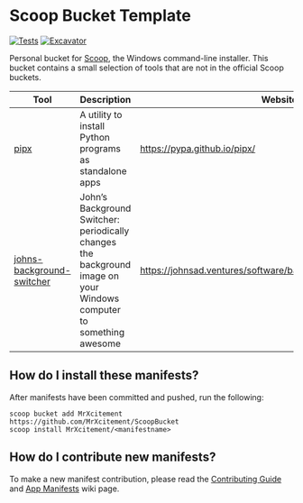 # Scoop Bucket Template

[![Tests](https://github.com/mrxcitement/ScoopBucket/actions/workflows/ci.yml/badge.svg)](https://github.com/mrxcitement/ScoopBucket/actions/workflows/ci.yml) [![Excavator](https://github.com/mrxcitement/ScoopBucket/actions/workflows/excavator.yml/badge.svg)](https://github.com/mrxcitement/ScoopBucket/actions/workflows/excavator.yml)

Personal bucket for [Scoop](https://scoop.sh), the Windows command-line installer.
This bucket contains a small selection of tools that are not in the official Scoop buckets.

Tool | Description | Website
-- | -- | --
[pipx](./bucket/pipx.json) | A utility to install Python programs as standalone apps | https://pypa.github.io/pipx/
[johns-background-switcher](./bucket/johns-background-switcher.json) | John’s Background Switcher: periodically changes the background image on your Windows computer to something awesome | https://johnsad.ventures/software/backgroundswitcher/windows/

## How do I install these manifests?

After manifests have been committed and pushed, run the following:

```pwsh
scoop bucket add MrXcitement https://github.com/MrXcitement/ScoopBucket
scoop install MrXcitement/<manifestname>
```

## How do I contribute new manifests?

To make a new manifest contribution, please read the [Contributing
Guide](https://github.com/ScoopInstaller/.github/blob/main/.github/CONTRIBUTING.md)
and [App Manifests](https://github.com/ScoopInstaller/Scoop/wiki/App-Manifests)
wiki page.
